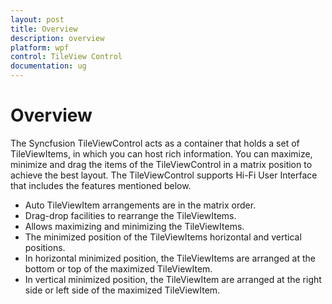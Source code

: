 ```yaml
---
layout: post
title: Overview
description: overview
platform: wpf
control: TileView Control
documentation: ug
---
```


# Overview

The Syncfusion TileViewControl acts as a container that holds a set of TileViewItems, in which you can host rich information. You can maximize, minimize and drag the items of the TileViewControl in a matrix position to achieve the best layout. The TileViewControl supports Hi-Fi User Interface that includes the features mentioned below.

* Auto TileViewItem arrangements are in the matrix order.
* Drag-drop facilities to rearrange the TileViewItems.
* Allows maximizing and minimizing the TileViewItems.
* The minimized position of the TileViewItems horizontal and vertical positions.
* In horizontal minimized position, the TileViewItems are arranged at the bottom or top of the maximized TileViewItem.
* In vertical minimized position, the TileViewItem are arranged at the right side or left side of the maximized TileViewItem.



